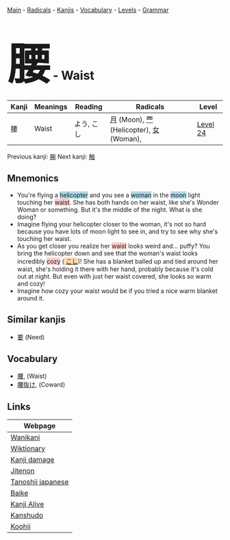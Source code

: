<style> bigfont {font-size: 100px}</style>
[Main](../index.md) -
[Radicals](../radicals.md) -
[Kanjis](../kanjis.md) -
[Vocabulary](../vocabulary.md) -
[Levels](../levels.md) -
[Grammar](../grammar.md)
# <bigfont> 腰</bigfont> - Waist 

| Kanji | Meanings | Reading | Radicals | Level |
| --- | --- | --- | --- | --- |
| 腰 | Waist | よう, こし | [月](../radicals/月.md) (Moon), [覀](../radicals/覀.md) (Helicopter), [女](../radicals/女.md) (Woman),  | [Level 24](../levels/wk_level24.md) |

Previous kanji: [腕](腕.md) Next kanji: [触](触.md) 

## Mnemonics
 * You're flying a <span style="background-color:#ADD8E6"> helicopter</span> and you see a <span style="background-color:#ADD8E6"> woman</span> in the <span style="background-color:#ADD8E6"> moon</span> light touching her <span style="background-color:#ffcccb"> waist</span>. She has both hands on her waist, like she's Wonder Woman or something. But it's the middle of the night. What is she doing?
* Imagine flying your helicopter closer to the woman, it's not so hard because you have lots of moon light to see in, and try to see why she's touching her waist.
* As you get closer you realize her <span style="background-color:#ffcccb"> waist</span> looks weird and... puffy? You bring the helicopter down and see that the woman's waist looks incredibly <span style="background-color:#ffcccb"> cozy</span> (<span style="background-color:#fed8b1"> [こし](https://jisho.org/search/こし)</span>)! She has a blanket balled up and tied around her waist, she's holding it there with her hand, probably because it's cold out at night. But even with just her waist covered, she looks so warm and cozy! 
* Imagine how cozy your waist would be if you tried a nice warm blanket around it.


## Similar kanjis
 * [要](要.md) (Need)


## Vocabulary
 * [腰](../vocabulary/腰.md), (Waist)
* [腰抜け](../vocabulary/腰.md), (Coward)



## Links 

| Webpage |
| --- |
| [Wanikani          ](https://www.wanikani.com/kanji/腰) |
| [Wiktionary        ](https://en.wiktionary.org/wiki/腰) |
| [Kanji damage      ](http://www.kanjidamage.com/kanji/search?utf8=✓&q=腰) |
| [Jitenon           ](https://jitenon.com/kanji/腰) |
| [Tanoshii japanese ](https://www.tanoshiijapanese.com/dictionary/kanji.cfm?k=腰) |
| [Baike             ](https://baike.baidu.com/item/腰) |
| [Kanji Alive       ](https://app.kanjialive.com/腰) |
| [Kanshudo          ](https://www.kanshudo.com/searchmn?q=腰) |
| [Koohii            ](https://kanji.koohii.com/study/kanji/腰) |
